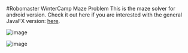 #Robomaster WinterCamp Maze Problem
This is the maze solver for android version. Check it out here if you are interested with the general JavaFX version: [here](https://github.com/eddy20001118/Maze).

![image](https://github.com/eddy20001118/Maze-Android/blob/master/Maze1.png)

![image](https://github.com/eddy20001118/Maze-Android/blob/master/Maze2.png)